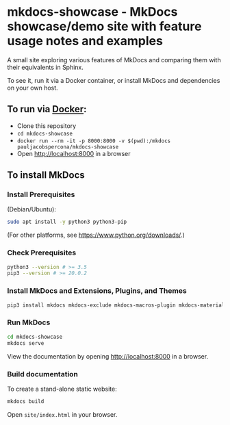 # mkdocs-showcase - MkDocs showcase/demo site with feature usage notes and examples

A small site exploring various features of MkDocs and comparing them with their equivalents
in Sphinx.

To see it, run it via a Docker container, or install MkDocs and dependencies on your own host.


## To run via [Docker](https://docs.docker.com/engine/install/):

- Clone this repository
- `cd mkdocs-showcase`
- `docker run --rm -it -p 8000:8000 -v $(pwd):/mkdocs pauljacobspercona/mkdocs-showcase`
- Open <http://localhost:8000> in a browser

## To install MkDocs

### Install Prerequisites

(Debian/Ubuntu):
   
```bash
sudo apt install -y python3 python3-pip
```

(For other platforms, see <https://www.python.org/downloads/>.)

### Check Prerequisites

```bash
python3 --version # >= 3.5
pip3 --version # >= 20.0.2
```

### Install MkDocs and Extensions, Plugins, and Themes

```bash
pip3 install mkdocs mkdocs-exclude mkdocs-macros-plugin mkdocs-material mkdocs-mermaid2-plugin mkdocs-redirects mkdocs-table-reader-plugin mkdocs-with-pdf markdown-svgbob plantuml-markdown pygments pymdown-extensions
```

### Run MkDocs

```bash
cd mkdocs-showcase
mkdocs serve
```

View the documentation by opening <http://localhost:8000> in a browser.

### Build documentation

To create a stand-alone static website:

```bash
mkdocs build
```

Open `site/index.html` in your browser.
